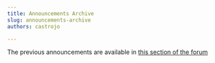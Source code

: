 ```yaml
--- 
title: Announcements Archive
slug: announcements-archive
authors: castrojo

---
```


The previous announcements are available in [this section of the forum](https://universal-blue.discourse.group/tags/c/bluefin/6/bluefin-news)
